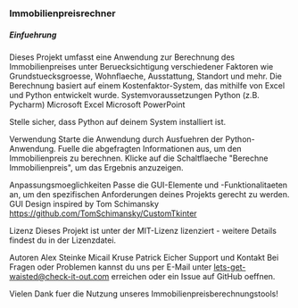 ### Immobilienpreisrechner

##### Einfuehrung 
Dieses Projekt umfasst eine Anwendung zur Berechnung des Immobilienpreises unter Beruecksichtigung verschiedener Faktoren wie Grundstuecksgroesse, Wohnflaeche, Ausstattung, Standort und mehr. Die Berechnung basiert auf einem Kostenfaktor-System, das mithilfe von Excel und Python entwickelt wurde.
Systemvoraussetzungen Python (z.B. Pycharm) Microsoft Excel Microsoft PowerPoint

Stelle sicher, dass Python auf deinem System installiert ist.

Verwendung Starte die Anwendung durch Ausfuehren der Python-Anwendung. Fuelle die abgefragten Informationen aus, um den Immobilienpreis zu berechnen. Klicke auf die Schaltflaeche "Berechne Immobilienpreis", um das Ergebnis anzuzeigen.

Anpassungsmoeglichkeiten Passe die GUI-Elemente und -Funktionalitaeten an, um den spezifischen Anforderungen deines Projekts gerecht zu werden. GUI Design inspired by Tom Schimansky https://github.com/TomSchimansky/CustomTkinter

Lizenz Dieses Projekt ist unter der MIT-Lizenz lizenziert - weitere Details findest du in der Lizenzdatei.

Autoren Alex Steinke Micail Kruse Patrick Eicher Support und Kontakt Bei Fragen oder Problemen kannst du uns per E-Mail unter lets-get-waisted@check-it-out.com erreichen oder ein Issue auf GitHub oeffnen.

Vielen Dank fuer die Nutzung unseres Immobilienpreisberechnungstools!

























